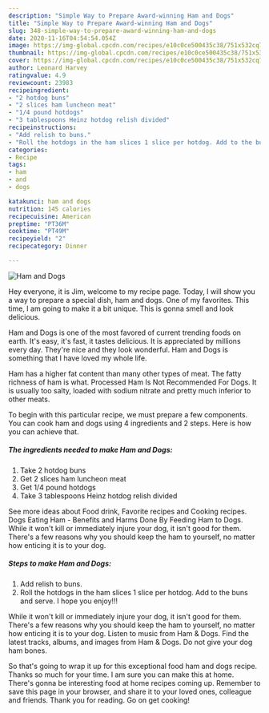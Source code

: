 ```yaml
---
description: "Simple Way to Prepare Award-winning Ham and Dogs"
title: "Simple Way to Prepare Award-winning Ham and Dogs"
slug: 348-simple-way-to-prepare-award-winning-ham-and-dogs
date: 2020-11-16T04:54:54.054Z
image: https://img-global.cpcdn.com/recipes/e10c0ce500435c38/751x532cq70/ham-and-dogs-recipe-main-photo.jpg
thumbnail: https://img-global.cpcdn.com/recipes/e10c0ce500435c38/751x532cq70/ham-and-dogs-recipe-main-photo.jpg
cover: https://img-global.cpcdn.com/recipes/e10c0ce500435c38/751x532cq70/ham-and-dogs-recipe-main-photo.jpg
author: Leonard Harvey
ratingvalue: 4.9
reviewcount: 23983
recipeingredient:
- "2 hotdog buns"
- "2 slices ham luncheon meat"
- "1/4 pound hotdogs"
- "3 tablespoons Heinz hotdog relish divided"
recipeinstructions:
- "Add relish to buns."
- "Roll the hotdogs in the ham slices 1 slice per hotdog. Add to the buns and serve. I hope you enjoy!!!"
categories:
- Recipe
tags:
- ham
- and
- dogs

katakunci: ham and dogs 
nutrition: 145 calories
recipecuisine: American
preptime: "PT36M"
cooktime: "PT49M"
recipeyield: "2"
recipecategory: Dinner

---
```



![Ham and Dogs](https://img-global.cpcdn.com/recipes/e10c0ce500435c38/751x532cq70/ham-and-dogs-recipe-main-photo.jpg)

Hey everyone, it is Jim, welcome to my recipe page. Today, I will show you a way to prepare a special dish, ham and dogs. One of my favorites. This time, I am going to make it a bit unique. This is gonna smell and look delicious.

Ham and Dogs is one of the most favored of current trending foods on earth. It's easy, it's fast, it tastes delicious. It is appreciated by millions every day. They're nice and they look wonderful. Ham and Dogs is something that I have loved my whole life.

Ham has a higher fat content than many other types of meat. The fatty richness of ham is what. Processed Ham Is Not Recommended For Dogs. It is usually too salty, loaded with sodium nitrate and pretty much inferior to other meats.


To begin with this particular recipe, we must prepare a few components. You can cook ham and dogs using 4 ingredients and 2 steps. Here is how you can achieve that.

<!--inarticleads1-->

##### The ingredients needed to make Ham and Dogs:

1. Take 2 hotdog buns
1. Get 2 slices ham luncheon meat
1. Get 1/4 pound hotdogs
1. Take 3 tablespoons Heinz hotdog relish divided


See more ideas about Food drink, Favorite recipes and Cooking recipes. Dogs Eating Ham - Benefits and Harms Done By Feeding Ham to Dogs. While it won&#39;t kill or immediately injure your dog, it isn&#39;t good for them. There&#39;s a few reasons why you should keep the ham to yourself, no matter how enticing it is to your dog. 

<!--inarticleads2-->

##### Steps to make Ham and Dogs:

1. Add relish to buns.
1. Roll the hotdogs in the ham slices 1 slice per hotdog. Add to the buns and serve. I hope you enjoy!!!


While it won&#39;t kill or immediately injure your dog, it isn&#39;t good for them. There&#39;s a few reasons why you should keep the ham to yourself, no matter how enticing it is to your dog. Listen to music from Ham &amp; Dogs. Find the latest tracks, albums, and images from Ham &amp; Dogs. Do not give your dog ham bones. 

So that's going to wrap it up for this exceptional food ham and dogs recipe. Thanks so much for your time. I am sure you can make this at home. There's gonna be interesting food at home recipes coming up. Remember to save this page in your browser, and share it to your loved ones, colleague and friends. Thank you for reading. Go on get cooking!
